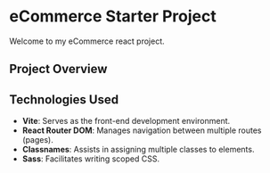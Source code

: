 # eCommerce Starter Project

Welcome to my eCommerce react project.

## Project Overview


## Technologies Used


- **Vite**: Serves as the front-end development environment.
- **React Router DOM**: Manages navigation between multiple routes (pages).
- **Classnames**: Assists in assigning multiple classes to elements.
- **Sass**: Facilitates writing scoped CSS.
